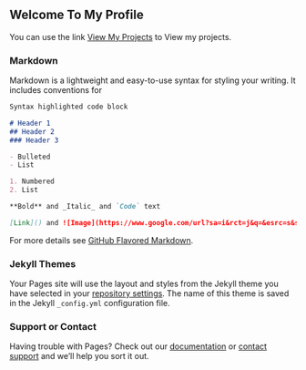 ## Welcome To My Profile

You can use the link [View My Projects](https://github.com/sohaibazeem) to View my projects.

### Markdown

Markdown is a lightweight and easy-to-use syntax for styling your writing. It includes conventions for

```markdown
Syntax highlighted code block

# Header 1
## Header 2
### Header 3

- Bulleted
- List

1. Numbered
2. List

**Bold** and _Italic_ and `Code` text

[Link]() and ![Image](https://www.google.com/url?sa=i&rct=j&q=&esrc=s&source=images&cd=&cad=rja&uact=8&ved=2ahUKEwjRr7frloniAhWS3eAKHcjMDMkQjRx6BAgBEAU&url=https%3A%2F%2Fphotogrist.com%2Fgorgeous-portraits-alena-andrushenko%2F&psig=AOvVaw0D58qjHf3qxWc_xvK2ATsb&ust=1557310229536650)
```

For more details see [GitHub Flavored Markdown](https://guides.github.com/features/mastering-markdown/).

### Jekyll Themes

Your Pages site will use the layout and styles from the Jekyll theme you have selected in your [repository settings](https://github.com/sohaibazeem/SohaibAzeem/settings). The name of this theme is saved in the Jekyll `_config.yml` configuration file.

### Support or Contact

Having trouble with Pages? Check out our [documentation](https://help.github.com/categories/github-pages-basics/) or [contact support](https://github.com/contact) and we’ll help you sort it out.
